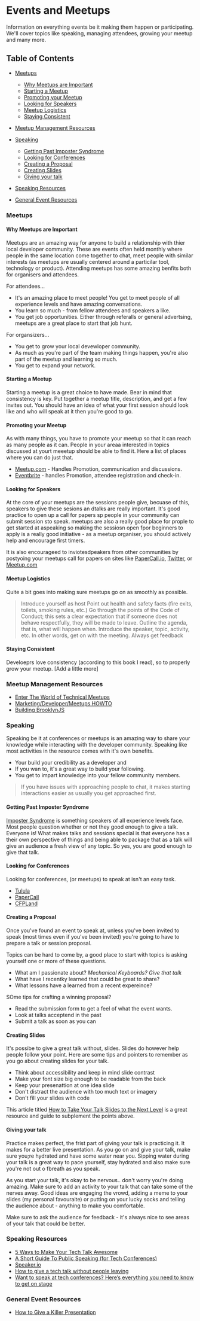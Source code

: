 # Events and Meetups 
Information on everything events be it making them happen or participating. We'll cover topics like speaking, managing attendees, growing your meetup and many more.

## Table of Contents
- [Meetups]()
  - [Why Meetups are Important]()
  - [Starting a Meetup]()
  - [Promoting your Meetup]()
  - [Looking for Speakers]()
  - [Meetup Logistics]()
  - [Staying Consistent]()
- [Meetup Management Resources]()

- [Speaking]()
  - [Getting Past Imposter Syndrome]()
  - [Looking for Conferences]()
  - [Creating a Proposal]()
  - [Creating Slides]()
  - [Giving your talk]()
- [Speaking Resources]()

- [General Event Resources]()


### Meetups
#### Why Meetups are Important
Meetups are an amazing way for anyone to build a relationship with thier local developer community. These are events often held monthly where people in the same location come together to chat, meet people with similar interests (as meetups are usually centered around a particilar tool, technology or product). Attending meetups has some amazing benfits both for organisers and attendees. 

For attendees...
- It's an amazing place to meet people! You get to meet people of all experience levels and have amazing conversations.
- You learn so much - from fellow attendees and speakers a like.
- You get job opportunities. Either through referalls or general advertsing, meetups are a great place to start that job hunt.

For organsizers...
- You get to grow your local devewloper community. 
- As much as you're part of the team making things happen, you're also part of the meetup and learning so much.
- You get to expand your network.


#### Starting a Meetup

Starting a meetup is a great choice to have made. Bear in mind that consistency is key. Put together a meetup title, description, and get a few invites out. You should have an idea of what your first session should look like and who will speak at it then you're good to go.

#### Promoting your Meetup

As with many things, you have to promote your meetup so that it can reach as many people as it can. People in your areaa interested in topics discussed at yourt meeetup should be able to find it. Here a list of places where you can do just that.

- [Meetup.com](https://www.meetup.com/) - Handles Promotion, communication and discussions. 
- [Eventbrite](https://www.eventbrite.com/) - handles Promotion, attendee registration and check-in.
    
#### Looking for Speakers
At the core of your meetups are the sessions people give, becuase of this, speakers to give these sesions an dtalks are really important. It's good practice to open up a call for papers sp people in your community can submit session sto speak. meetups are also a really good place for prople to get started at aspeaking so making the sessiosn open fpor beginners to apply is a really good initiative - as a meetup organiser, you should actively help and encourage first timers. 

It is also encourageed to inviotesdpeakers from other communities by postyoing your meetups call for papers on sites like [PaperCall.io](https://www.papercall.io/), [Twitter](https://twitter.com), or [Meetup.com](https://www.meetup.com/)

#### Meetup Logistics

Quite a bit goes into making sure meetups go on as smoothly as possible. 
  
>    Introduce yourself as host
>    Point out health and safety facts (fire exits, toilets, smoking rules, etc.)
>    Go through the points of the Code of Conduct; this sets a clear expectation that if someone does not behave respectfully, they will be made to leave.
>    Outline the agenda, that is, what will happen when.
>    Introduce the speaker, topic, activity, etc. In other words, get on with the meeting.
>    Always get feedback 

#### Staying Consistent 
Develoeprs love consistency (according to this book I read), so to properly grow your meetup. [Add a little more]

### Meetup Management Resources
- [Enter The World of Technical Meetups](https://www.codingame.com/blog/enter-the-world-of-technical-meetups/)
- [Marketing/Developer/Meetups HOWTO](https://wiki.mozilla.org/Marketing/Developer/Meetups_HOWTO)
- [Building BrooklynJS](https://github.com/jed/building-brooklynjs)

### Speaking 
Speaking be it at conferences or meetups is an amazing way to share your knowledge while interacting with the developer community. Speaking like most activities in the resource comes with it's own benefits. 

- Your build your credibility as a developer and 
- If you wan to, it's a great way to build your following. 
- You get to impart knowledge into your fellow community members.

> If you have issues with approaching people to chat, it makes starting interactions easier as usually you get approached first. 

#### Getting Past Imposter Syndrome
[Imposter Syndrome](https://en.wikipedia.org/wiki/Impostor_syndrome) is something speakers of all experience levels face. Most people question whether or not they good enough to give a talk. Everyone is! What makes talks and sessions special is that everyone has a their own perspective of things and being able to package that as a talk will give an audience a fresh view of any topic. So yes, you are good enough to give that talk.

#### Looking for Conferences
Looking for conferences, (or meetups) to speak at isn't an easy task. 

- [Tulula](https://tulu.la/)
- [PaperCall](https://www.papercall.io/)
- [CFPLand](https://www.cfpland.com)


#### Creating a Proposal
Once you've found an event to speak at, unless you've been invited to speak (most times even if you've been invited) you're going to have to prepare a talk or session proposal. 

Topics can be hard to come by, a good place to start with topics is asking yourself one or more of these questions. 
- What am I passionate about? *Mechanical Keyboards? Give that talk*
- What have I recentky learned that could be great to share?
- What lessons have a learned from a recent expereince? 

SOme tips for crafting a winning proposal?
- Read the submission form to get a feel of what the event wants.
- Look at talks acceptend in the past
- Submit a talk as soon as you can 

#### Creating Slides

It's possibe to give a great talk without, slides. Slides do however help people follow your point. Here are some tips and pointers to remember as you go about creating slides for your talk.

- Think about accessibility and keep in mind slide contrast
- Make your font size big enough to be readable from the back 
- Keep your presenattion at one idea slide
- Don't distract the audience with too much text or imagery
- Don't fill your slides with code

This article titled [How to Take Your Talk Slides to the Next Level](https://www.welcometothejungle.com/en/articles/btc-talk-slides-conference) is a great resource and guide to subplement the points above.

#### Giving your talk

Practice makes perfect, the frist part of giving your talk is practicing it. It makes for a better live presentation. As you go on and give your talk, make sure you;re hydrated and have some water near you. Sipping water during your talk is a great way to pace yourself, stay hydrated and also make sure you're not out o fbreath as you speak. 

As you start your talk, it's okay to be nervous.. don't worry you're doing amazing. Make sure to add an activity to your talk that can take some of the nerves away. Good ideas are engaging the vrowd, adding a meme to your slides (my personal favouraite) or putting on your lucky socks and telling the audience about - anything to make you comfortable. 

Make sure to ask the audience for feedback - it's always nice to see areas of your talk that could be better. 

### Speaking Resources
- [5 Ways to Make Your Tech Talk Awesome](https://medium.com/agatha-codes/5-ways-to-make-your-tech-talk-awesome-885d4eb4a3b6)
- [A Short Guide To Public Speaking (for Tech Conferences)](https://medium.com/@mr_mig_by/a-short-guide-to-public-speaking-for-tech-conferences-9130b17af013)
- [Speaker.io](https://speaking.io/)
- [How to give a tech talk without people leaving](https://hackernoon.com/how-to-give-a-tech-talk-without-people-leaving-355a3942dc49)
- [Want to speak at tech conferences? Here’s everything you need to know to get on stage](https://thenextweb.com/podium/2019/08/19/want-to-speak-at-tech-conferences-heres-everything-you-need-to-know-to-get-on-stage/)
### General Event Resources
- [How to Give a Killer Presentation](https://hbr.org/2013/06/how-to-give-a-killer-presentation)
